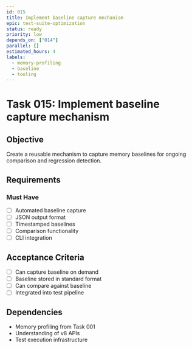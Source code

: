 ```yaml
---
id: 015
title: Implement baseline capture mechanism
epic: test-suite-optimization
status: ready
priority: low
depends_on: ["014"]
parallel: []
estimated_hours: 4
labels:
  - memory-profiling
  - baseline
  - tooling
---
```


# Task 015: Implement baseline capture mechanism

## Objective

Create a reusable mechanism to capture memory baselines for ongoing comparison and regression detection.

## Requirements

### Must Have
- [ ] Automated baseline capture
- [ ] JSON output format
- [ ] Timestamped baselines
- [ ] Comparison functionality
- [ ] CLI integration

## Acceptance Criteria

- [ ] Can capture baseline on demand
- [ ] Baseline stored in standard format
- [ ] Can compare against baseline
- [ ] Integrated into test pipeline

## Dependencies

- Memory profiling from Task 001
- Understanding of v8 APIs
- Test execution infrastructure